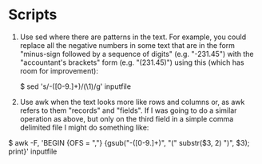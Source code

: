 # Scripts


1. Use sed where there are patterns in the text. For example, you could replace all the negative numbers in some text that are in the form "minus-sign followed by a sequence of digits" (e.g. "-231.45") with the "accountant's brackets" form (e.g. "(231.45)") using this (which has room for improvement):

    $ sed 's/-\([0-9.]\+\)/(\1)/g' inputfile



2. Use awk when the text looks more like rows and columns or, as awk refers to them "records" and "fields". If I was going to do a similar operation as above, but only on the third field in a simple comma delimited file I might do something like:

  $ awk -F, 'BEGIN {OFS = ","} {gsub("-([0-9.]+)", "(" substr($3, 2) ")", $3); print}' inputfile


